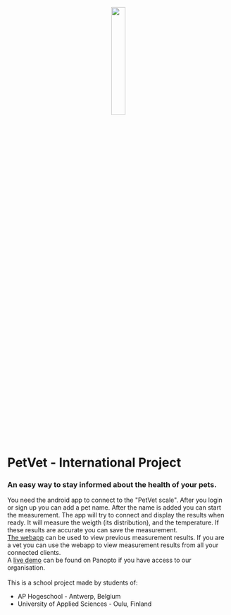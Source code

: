 <p align="center">
	<img src="https://cdn.discordapp.com/attachments/358283867368718368/677597139525959690/PetVet-Logo.png" width="25%" />
</p>

# PetVet - International Project

### An easy way to stay informed about the health of your pets.

You need the android app to connect to the "PetVet scale". After you login or sign up you can add a pet name. 
After the name is added you can start the measurement. The app will try to connect and display the results when ready.
It will measure the weigth (its distribution), and the temperature. If these results are accurate you can save the measurement.
<br>
[The webapp](https://petvet-268116.web.app/) can be used to view previous measurement results.
If you are a vet you can use the webapp to view measurement results from all your connected clients.
<br>
A [live demo](https://ap.cloud.panopto.eu/Panopto/Pages/Viewer.aspx?id=0ec85a0f-d598-4ed0-a042-aba900d65575) can be found on Panopto if you have access to our organisation.
<br>
<br>
This is a school project made by students of:
-	AP Hogeschool - Antwerp, Belgium
-	University of Applied Sciences - Oulu, Finland